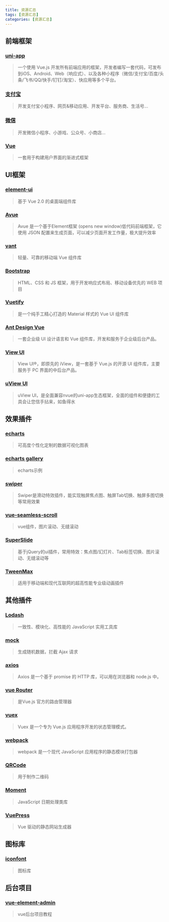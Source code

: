 ```yaml
---
title: 资源汇总
tags: [资源汇总]
categories: [资源汇总]
---
```

## 前端框架
### [uni-app](https://uniapp.dcloud.io/)
  > 一个使用 Vue.js 开发所有前端应用的框架，开发者编写一套代码，可发布到iOS、Android、Web（响应式）、以及各种小程序（微信/支付宝/百度/头条/飞书/QQ/快手/钉钉/淘宝）、快应用等多个平台。

### [支付宝](https://opendocs.alipay.com/mini/introduce)
  > 开发支付宝小程序、网页&移动应用、开发平台、服务商、生活号...

### [微信](https://developers.weixin.qq.com/miniprogram/dev/framework/)
  > 开发微信小程序、小游戏、公众号、小商店...

### [Vue](https://cn.vuejs.org/v2/guide/)
  > 一套用于构建用户界面的渐进式框架

## UI框架
### [element-ui](https://element.eleme.cn/#/zh-CN)
  > 基于 Vue 2.0 的桌面端组件库

### [Avue](https://www.avuejs.com/docs/home.html)
  > Avue 是一个基于Element框架 (opens new window)低代码前端框架，它使用 JSON 配置来生成页面，可以减少页面开发工作量，极大提升效率

### [vant](https://youzan.github.io/vant/#/zh-CN/intro)
  > 轻量、可靠的移动端 Vue 组件库

### [Bootstrap](https://v3.bootcss.com/)
  >  HTML、CSS 和 JS 框架，用于开发响应式布局、移动设备优先的 WEB 项目

### [Vuetify](https://vuetifyjs.com/zh-Hans/)
  >  是一个纯手工精心打造的 Material 样式的 Vue UI 组件库

### [Ant Design Vue](https://antdv.com/docs/vue/introduce-cn/)
  >  一套企业级 UI 设计语言和 Vue 组件库，开发和服务于企业级后台产品。

### [View UI](https://www.uviewui.com/)
  >  View UI®，即原先的 iView，是一套基于 Vue.js 的开源 UI 组件库，主要服务于 PC 界面的中后台产品。

### [uView UI](https://www.iviewui.com/docs/introduce)
  >  uView UI，是全面兼容nvue的uni-app生态框架，全面的组件和便捷的工具会让您信手拈来，如鱼得水

## 效果插件
### [echarts](https://echarts.apache.org/examples/zh/index.html)
  > 可高度个性化定制的数据可视化图表

### [echarts gallery](https://gallery.echartsjs.com/explore.html#sort=rank~timeframe=all~author=all)
  > echarts示例

### [swiper](https://www.swiper.com.cn/)
  > Swiper是滑动特效插件，能实现触屏焦点图、触屏Tab切换、触屏多图切换等常用效果

### [vue-seamless-scroll](https://chenxuan1993.gitee.io/component-document/index_prod#/component/seamless-default)
  > vue组件，图片滚动、无缝滚动

### [SuperSlide](http://www.superslide2.com/)
  > 基于jQuery的ui插件，常用特效：焦点图/幻灯片、Tab标签切换、图片滚动、无缝滚动等

### [TweenMax](https://www.tweenmax.com.cn/)
  > 适用于移动端和现代互联网的超高性能专业级动画插件

## 其他插件
### [Lodash](https://www.lodashjs.com/)
  > 一致性、模块化、高性能的 JavaScript 实用工具库

### [mock](http://mockjs.com/)
  > 生成随机数据，拦截 Ajax 请求

### [axios](http://www.axios-js.com/zh-cn/docs/)
  > Axios 是一个基于 promise 的 HTTP 库，可以用在浏览器和 node.js 中。

### [vue Router](https://router.vuejs.org/zh/guide/#javascript)
  > 是Vue.js 官方的路由管理器

### [vuex](https://vuex.vuejs.org/zh/)
  > Vuex 是一个专为 Vue.js 应用程序开发的状态管理模式。

### [webpack](https://www.webpackjs.com/)
  > webpack 是一个现代 JavaScript 应用程序的静态模块打包器

### [QRCode](https://www.jianshu.com/p/d3883e020d99)
  > 用于制作二维码

### [Moment](http://momentjs.cn/)
  > JavaScript 日期处理类库

### [VuePress](https://vuepress.vuejs.org/zh/)
  > Vue 驱动的静态网站生成器

## 图标库
### [iconfont](https://www.iconfont.cn/)
  > 图标库

## 后台项目
### [vue-element-admin](https://panjiachen.github.io/vue-element-admin)
  > vue后台项目教程